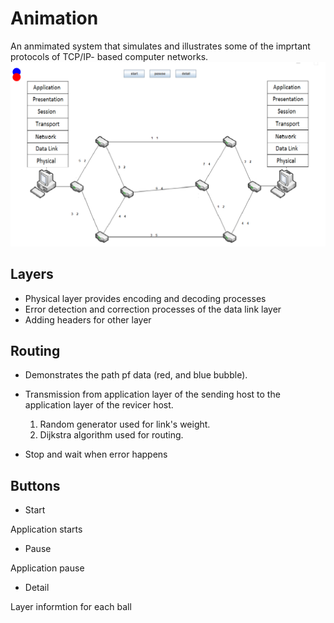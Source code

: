 # Animation
An anmimated system that simulates and illustrates some of the imprtant protocols of TCP/IP- based computer networks.
![Animation](/readmeImage/image1.png)

## Layers
* Physical layer provides encoding and decoding processes
* Error detection and correction processes of the data link layer
* Adding headers for other layer

## Routing
* Demonstrates the path pf data (red, and blue bubble).

* Transmission from application layer of the sending host to the application layer of the revicer host.
  1. Random generator used for link's weight.
  2. Dijkstra algorithm used for routing.
 
* Stop and wait when error happens

## Buttons
* Start

Application starts
* Pause

Application pause
* Detail

Layer informtion for each ball
  
